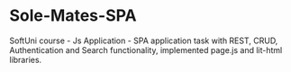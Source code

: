 # Sole-Mates-SPA
SoftUni course - Js Application - SPA application task with REST, CRUD, Authentication and Search functionality, implemented page.js and lit-html libraries.
